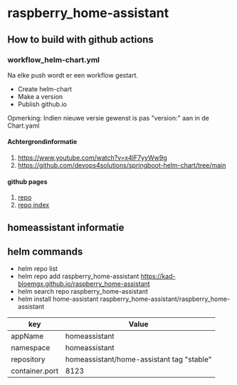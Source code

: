 #  raspberry_home-assistant 

## How to build with github actions

### workflow_helm-chart.yml

Na elke push wordt er een workflow gestart.
- Create helm-chart
- Make a version
- Publish github.io

Opmerking: Indien nieuwe versie gewenst is pas "version:" aan in de Chart.yaml



#### Achtergrondinformatie
1. https://www.youtube.com/watch?v=x4IF7yyWw9g
2. https://github.com/devops4solutions/springboot-helm-chart/tree/main

#### github pages


1. [repo](https://kad-bloemgx.github.io/raspberry_home-assistant/)
2. [repo index](https://kad-bloemgx.github.io/raspberry_home-assistant/index.yaml)

    
## homeassistant informatie

## helm commands

- helm repo list
- helm repo add raspberry_home-assistant https://kad-bloemgx.github.io/raspberry_home-assistant
- helm search repo raspberry_home-assistant
- helm install home-assistant raspberry_home-assistant/raspberry_home-assistant


| key            | Value                                     |
|----------------|-------------------------------------------|
| appName        | homeassistant                             |
| namespace      | homeassistant                             |
| repository     | homeassistant/home-assistant tag "stable" |
| container.port | 8123                                      |